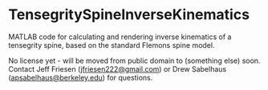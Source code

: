 TensegritySpineInverseKinematics
================================

MATLAB code for calculating and rendering inverse kinematics of a tensegrity spine, based on the standard Flemons spine model.

No license yet - will be moved from public domain to (something else) soon.
Contact Jeff Friesen (jfriesen222@gmail.com) or Drew Sabelhaus (apsabelhaus@berkeley.edu) for questions.
